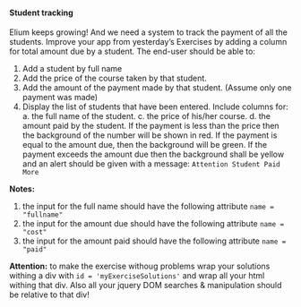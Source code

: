 #### Student tracking

Elium keeps growing! And we need a system to track the payment of all the students. Improve your app from yesterday’s Exercises by adding a column for total amount due by a student. The end-user should be able to: 
1. Add a student by full name
2. Add the price of the course taken by that student.
3. Add the amount of the payment made by that student.  (Assume only one payment was made)
4. Display the list of students that have been entered.  Include columns for:
    a. the full name of the student.
    c. the price of his/her course.
    d. the amount paid by the student. If the payment is less than the price then the background of the number will be shown in red. If the payment is equal to the amount due, then the background will be green. If the payment exceeds the amount due then the background shall be yellow and an alert should be given with a message: ```Attention Student Paid More```

**Notes:**
1. the input for the full name should have the following attribute ```name = "fullname"```
1. the input for the amount due should have the following attribute ```name = "cost"```
1. the input for the amount paid should have the following attribute ```name = "paid"```

**Attention:** to make the exercise withoug problems wrap your solutions withing a div with ```id = 'myExerciseSolutions'``` and wrap all your html withing that div. Also all your jquery DOM searches & manipulation should be relative to that div!

